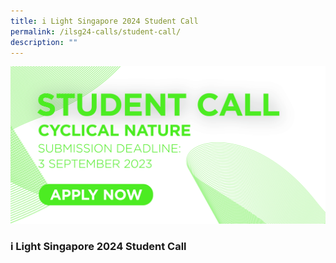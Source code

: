 ```yaml
---
title: i Light Singapore 2024 Student Call
permalink: /ilsg24-calls/student-call/
description: ""
---
```

![](/images/ILSG24%20Calls/ilsg2024-studentcall-2.jpg)

### i Light Singapore 2024 Student Call

<p style="font-size:17px; line-height:40px">
</p>
